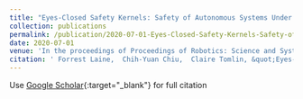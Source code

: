 ```yaml
---
title: "Eyes-Closed Safety Kernels: Safety of Autonomous Systems Under Loss of Observability"
collection: publications
permalink: /publication/2020-07-01-Eyes-Closed-Safety-Kernels-Safety-of-Autonomous-Systems-Under-Loss-of-Observability
date: 2020-07-01
venue: 'In the proceedings of Proceedings of Robotics: Science and Systems'
citation: ' Forrest Laine,  Chih-Yuan Chiu,  Claire Tomlin, &quot;Eyes-Closed Safety Kernels: Safety of Autonomous Systems Under Loss of Observability.&quot; In the proceedings of Proceedings of Robotics: Science and Systems, 2020.'
---
```

Use [Google Scholar](https://scholar.google.com/scholar?q=Eyes+Closed+Safety+Kernels:+Safety+of+Autonomous+Systems+Under+Loss+of+Observability){:target="_blank"} for full citation
